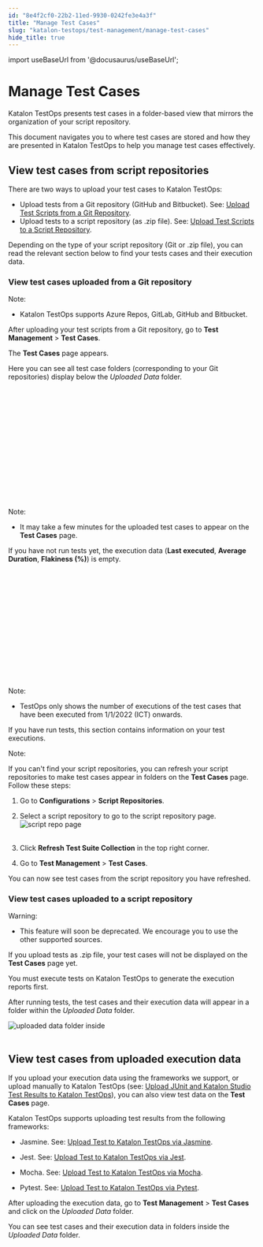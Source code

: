 ```yaml
---
id: "8e4f2cf0-22b2-11ed-9930-0242fe3e4a3f"
title: "Manage Test Cases"
slug: "katalon-testops/test-management/manage-test-cases"
hide_title: true
---
```

import useBaseUrl from '@docusaurus/useBaseUrl';

    

# <a id="id" class="anchor_top_offset"/><a id="ariaid-title1" class="anchor_top_offset"/>Manage Test Cases

    
      
<p xmlns="http://www.w3.org/1999/xhtml" className="p">Katalon TestOps presents test cases in a folder-based view that   mirrors the organization of your script repository.</p> 
      
<p xmlns="http://www.w3.org/1999/xhtml" className="p">This document navigates you to where test cases are stored and   how they are presented in Katalon TestOps to help you manage test   cases effectively.</p> 
    
  
    

## <a id="id_1" class="anchor_top_offset"/>View test cases from script repositories

    
      
<p xmlns="http://www.w3.org/1999/xhtml" className="p">There are two ways to upload your test cases to Katalon   TestOps:</p> 
      
<ul xmlns="http://www.w3.org/1999/xhtml" className="ul">   <li className="li">Upload tests from a Git repository (GitHub and Bitbucket). See:     <a className="xref" href="/docs/katalon-testops/remote-execution/script-repository/upload-test-scripts-from-a-git-repository">Upload       Test Scripts from a Git Repository</a>.</li>   <li className="li">Upload tests to a script repository (as .zip file). See: <a className="xref" href="/docs/katalon-testops/remote-execution/script-repository/upload-test-scripts-to-a-script-repository">Upload       Test Scripts to a Script Repository</a>.</li> </ul> 
      
<p xmlns="http://www.w3.org/1999/xhtml" className="p">Depending on the type of your script repository (Git or .zip   file), you can read the relevant section below to find your tests   cases and their execution data.</p> 
    
          

### <a id="id_2" class="anchor_top_offset"/>View test cases uploaded from a Git repository

<div xmlns="http://www.w3.org/1999/xhtml" className="note note note_note"><span className="note__title">Note:</span> 
  <ul className="ul"><li className="li">
      <p className="p">Katalon TestOps supports Azure Repos, GitLab, GitHub and Bitbucket.</p>
    </li></ul>
</div>
<p xmlns="http://www.w3.org/1999/xhtml" className="p">After uploading your test scripts from a Git repository, go to <strong className="ph b">Test Management</strong> &gt; <strong className="ph b">Test Cases</strong>.</p> 
<p xmlns="http://www.w3.org/1999/xhtml" className="p">The <strong className="ph b">Test Cases</strong> page appears.</p> 
<p xmlns="http://www.w3.org/1999/xhtml" className="p">Here you can see all test case folders (corresponding to your Git repositories) display below the <em className="ph i">Uploaded Data</em> folder.</p> 
<p xmlns="http://www.w3.org/1999/xhtml" className="p">   <svg xmlns="http://www.w3.org/2000/svg" height={371} id="svgcontent" overflow="visible" viewBox="0 0 818 371" width={818} x={818} y={371} className="anchor_top_offset"><g style={{pointerEvents: 'all'}}><title style={{pointerEvents: 'inherit'}}>Layer 1        </title><image height={371} id="svg_cda7479a-4853-4be8-a928-595fa24fd6dd" width={818} actuate="onLoad" href="https://github.com/katalon-studio/docs-images/raw/master/katalon-analytics/docs/testops-dec-release-test-case-mgt/kt-test-case-page-ui-jun22.png" show="embed" type="simple" className="anchor_top_offset" /><rect fill="#000000" fillOpacity={0} height={289} id="svg_1" rx={5} ry={5} stroke="#6bb545" strokeOpacity={1} strokeWidth={4} style={{pointerEvents: 'inherit'}} width={144} x="14.166666666666629" y="75.5" className="anchor_top_offset" /></g></svg> </p> 
<div xmlns="http://www.w3.org/1999/xhtml" className="note note note_note"><span className="note__title">Note:</span> 
  <ul className="ul"><li className="li">
      <p className="p">It may take a few minutes for the uploaded test cases to appear on the <strong className="ph b">Test Cases</strong> page.</p>
    </li></ul>
</div>
<p xmlns="http://www.w3.org/1999/xhtml" className="p">If you have not run tests yet, the execution data (<strong className="ph b">Last executed</strong>, <strong className="ph b">Average Duration</strong>, <strong className="ph b">Flakiness (%)</strong>) is empty.</p> 
<div xmlns="http://www.w3.org/1999/xhtml" className="p">
  <svg xmlns="http://www.w3.org/2000/svg" height={385} id="svg_c5bfdff4-0d9a-4702-967c-9a673f3b90c2" overflow="visible" viewBox="0 0 818 385" width={818} x={818} y={385} className="anchor_top_offset"><g style={{pointerEvents: 'all'}}><title style={{pointerEvents: 'inherit'}}>Layer 1 
      </title><image height={385} id="svg_875bd476-e480-4571-adb7-41f3ee419fa2" width={818} actuate="onLoad" href="https://github.com/katalon-studio/docs-images/raw/master/katalon-analytics/docs/testops-dec-release-test-case-mgt/kt-test-case-page-details-info-ui-jun22.png" show="embed" type="simple" className="anchor_top_offset" /><rect fill="#000000" fillOpacity={0} height={107} id="svg_1421d12d-a195-4bc8-80de-8bceb6421426" rx={5} ry={5} stroke="#6bb545" strokeOpacity={1} strokeWidth={4} style={{pointerEvents: 'inherit'}} width={624} x="182.16666666666663" y="197.83333333333331" className="anchor_top_offset" /></g></svg>
  <div className="note note note_note"><span className="note__title">Note:</span> 
    <ul className="ul"><li className="li">
        <p className="p">TestOps only shows the number of executions of the test cases that have been executed from 1/1/2022 (ICT) onwards.</p>
      </li></ul>
  </div>
</div>
<p xmlns="http://www.w3.org/1999/xhtml" className="p">If you have run tests, this section contains information on your test executions.</p> 
<div xmlns="http://www.w3.org/1999/xhtml" className="note note note_note"><span className="note__title">Note:</span> 
  <p className="p">If you can't find your script repositories, you can refresh your script repositories to make test cases appear in folders on the <strong className="ph b">Test Cases</strong> page. Follow these steps:</p>
  <ol className="ol"><li className="li">
      <p className="p">Go to <strong className="ph b">Configurations</strong> &gt; <strong className="ph b">Script Repositories</strong>.</p>
    </li><li className="li">
      <p className="p">Select a script repository to go to the script repository page. <img className="image" src={useBaseUrl("https://github.com/katalon-studio/docs-images/raw/master/katalon-analytics/docs/testops-dec-release-test-case-mgt/script-repo-page.png")} alt="script repo page" /><br /><br />
      </p>
    </li><li className="li">
      <p className="p">Click <strong className="ph b">Refresh Test Suite Collection</strong> in the top right corner.</p>
    </li><li className="li">
      <p className="p">Go to <strong className="ph b">Test Management</strong> &gt; <strong className="ph b">Test Cases</strong>.</p>
    </li></ol>
  <p className="p">You can now see test cases from the script repository you have refreshed.</p>
</div>

### <a id="id_3" class="anchor_top_offset"/>View test cases uploaded to a script repository

<div xmlns="http://www.w3.org/1999/xhtml" className="note warning note_warning"><span className="note__title">Warning:</span> <ul className="ul"><li className="li"><p className="p">This feature will soon be deprecated. We encourage you to use the other supported sources.</p></li></ul></div>
<p xmlns="http://www.w3.org/1999/xhtml" className="p">If you upload tests as .zip file, your test cases will not be displayed on the <strong className="ph b">Test Cases</strong> page yet.</p> 
<p xmlns="http://www.w3.org/1999/xhtml" className="p">You must execute tests on Katalon TestOps to generate the execution reports first.</p> 
<p xmlns="http://www.w3.org/1999/xhtml" className="p">After running tests, the test cases and their execution data will appear in a folder within the <em className="ph i">Uploaded Data</em> folder.</p> 
<p xmlns="http://www.w3.org/1999/xhtml" className="p"><img className="image" src={useBaseUrl("https://github.com/katalon-studio/docs-images/raw/master/katalon-analytics/docs/testops-dec-release-test-case-mgt/kt-test-case-uploaded-data-ui-jun22.png")} alt="uploaded data folder inside" /><br /><br /></p> 
    

## <a id="id_4" class="anchor_top_offset"/>View test cases from uploaded execution data

    
      
<p xmlns="http://www.w3.org/1999/xhtml" className="p">If you upload your execution data using the frameworks we   support, or upload manually to Katalon TestOps (see: <a className="xref" href="/docs/katalon-testops/integrations/framework-integration/upload-junit-and-katalon-studio-test-results-via-a-web-browser">Upload     JUnit and Katalon Studio Test Results to Katalon TestOps</a>), you   can also view test data on the <strong className="ph b">Test Cases</strong>   page.</p> 
      
<p xmlns="http://www.w3.org/1999/xhtml" className="p">Katalon TestOps supports uploading test results from the   following frameworks:</p> 
      
<ul xmlns="http://www.w3.org/1999/xhtml" className="ul">   <li className="li">     <p className="p">Jasmine. See: <a className="xref" href="/docs/katalon-testops/integrations/framework-integration/upload-test-to-katalon-testops-via-jasmine">Upload         Test to Katalon TestOps via Jasmine</a>.</p>   </li>   <li className="li">     <p className="p">Jest. See: <a className="xref" href="/docs/katalon-testops/integrations/framework-integration/upload-test-to-katalon-testops-via-jest">Upload         Test to Katalon TestOps via Jest</a>.</p>   </li>   <li className="li">     <p className="p">Mocha. See: <a className="xref" href="/docs/katalon-testops/integrations/framework-integration/upload-test-to-katalon-testops-via-mocha">Upload         Test to Katalon TestOps via Mocha</a>.</p>   </li>   <li className="li">     <p className="p">Pytest. See: <a className="xref" href="/docs/katalon-testops/integrations/framework-integration/upload-test-to-katalon-testops-via-pytest">Upload         Test to Katalon TestOps via Pytest</a>.</p>   </li> </ul> 
      
<p xmlns="http://www.w3.org/1999/xhtml" className="p">After uploading the execution data, go to <strong className="ph b">Test     Management</strong> &gt; <strong className="ph b">Test Cases</strong> and click on   the <em className="ph i">Uploaded Data</em> folder.</p> 
      
<p xmlns="http://www.w3.org/1999/xhtml" className="p">You can see test cases and their execution data in folders   inside the <em className="ph i">Uploaded Data</em> folder.</p> 
    
  
